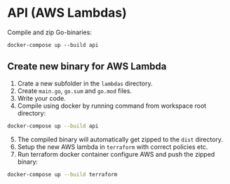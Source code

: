# API (AWS Lambdas)

Compile and zip Go-binaries:

```shell
docker-compose up --build api
```

## Create new binary for AWS Lambda

1. Crate a new subfolder in the `lambdas` directory.
2. Create `main.go`, `go.sum` and `go.mod` files.
3. Write your code.
4. Compile using docker by running command from workspace root directory:

```sh
docker-compose up --build api
```

5. The compiled binary will automatically get zipped to the `dist` directory.
6. Setup the new AWS lambda in `terraform` with correct policies etc.
7. Run terraform docker container configure AWS and push the zipped binary:

```sh
docker-compose up --build terraform
```
